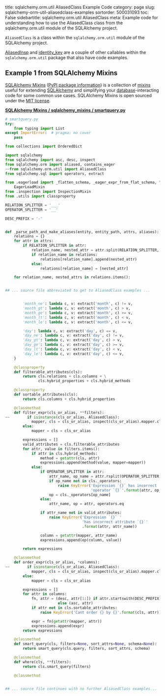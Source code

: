 title: sqlalchemy.orm.util AliasedClass Example Code
category: page
slug: sqlalchemy-orm-util-aliasedclass-examples
sortorder: 500031093
toc: False
sidebartitle: sqlalchemy.orm.util AliasedClass
meta: Example code for understanding how to use the AliasedClass class from the sqlalchemy.orm.util module of the SQLAlchemy project.


`AliasedClass` is a class within the `sqlalchemy.orm.util` module of the SQLAlchemy project.

<a href="/sqlalchemy-orm-util-aliasedinsp-examples.html">AliasedInsp</a>
and
<a href="/sqlalchemy-orm-util-identity-key-examples.html">identity_key</a>
are a couple of other callables within the `sqlalchemy.orm.util` package that also have code examples.

## Example 1 from SQLAlchemy Mixins
[SQLAlchemy Mixins](https://github.com/absent1706/sqlalchemy-mixins)
([PyPI package information](https://pypi.org/project/sqlalchemy-mixins/))
is a collection of
[mixins](https://stackoverflow.com/questions/533631/what-is-a-mixin-and-why-are-they-useful)
useful for extending [SQLAlchemy](/sqlalchemy.html) and simplifying
your [database](/databases.html)-interacting code for some common
use cases. SQLAlchemy Mixins is open sourced under the
[MIT license](https://github.com/absent1706/sqlalchemy-mixins/blob/master/LICENSE.txt).

[**SQLAlchemy Mixins / sqlalchemy_mixins / smartquery.py**](https://github.com/absent1706/sqlalchemy-mixins/blob/master/sqlalchemy_mixins/./smartquery.py)

```python
# smartquery.py
try:
    from typing import List
except ImportError:  # pragma: no cover
    pass

from collections import OrderedDict

import sqlalchemy
from sqlalchemy import asc, desc, inspect
from sqlalchemy.orm import aliased, contains_eager
~~from sqlalchemy.orm.util import AliasedClass
from sqlalchemy.sql import operators, extract

from .eagerload import _flatten_schema, _eager_expr_from_flat_schema, \
    EagerLoadMixin
from .inspection import InspectionMixin
from .utils import classproperty

RELATION_SPLITTER = '___'
OPERATOR_SPLITTER = '__'

DESC_PREFIX = '-'


def _parse_path_and_make_aliases(entity, entity_path, attrs, aliases):
    relations = {}
    for attr in attrs:
        if RELATION_SPLITTER in attr:
            relation_name, nested_attr = attr.split(RELATION_SPLITTER, 1)
            if relation_name in relations:
                relations[relation_name].append(nested_attr)
            else:
                relations[relation_name] = [nested_attr]

    for relation_name, nested_attrs in relations.items():


## ... source file abbreviated to get to AliasedClass examples ...


        'month_ne': lambda c, v: extract('month', c) != v,
        'month_gt': lambda c, v: extract('month', c) > v,
        'month_ge': lambda c, v: extract('month', c) >= v,
        'month_lt': lambda c, v: extract('month', c) < v,
        'month_le': lambda c, v: extract('month', c) <= v,

        'day': lambda c, v: extract('day', c) == v,
        'day_ne': lambda c, v: extract('day', c) != v,
        'day_gt': lambda c, v: extract('day', c) > v,
        'day_ge': lambda c, v: extract('day', c) >= v,
        'day_lt': lambda c, v: extract('day', c) < v,
        'day_le': lambda c, v: extract('day', c) <= v,
    }

    @classproperty
    def filterable_attributes(cls):
        return cls.relations + cls.columns + \
               cls.hybrid_properties + cls.hybrid_methods

    @classproperty
    def sortable_attributes(cls):
        return cls.columns + cls.hybrid_properties

    @classmethod
    def filter_expr(cls_or_alias, **filters):
~~        if isinstance(cls_or_alias, AliasedClass):
            mapper, cls = cls_or_alias, inspect(cls_or_alias).mapper.class_
        else:
            mapper = cls = cls_or_alias

        expressions = []
        valid_attributes = cls.filterable_attributes
        for attr, value in filters.items():
            if attr in cls.hybrid_methods:
                method = getattr(cls, attr)
                expressions.append(method(value, mapper=mapper))
            else:
                if OPERATOR_SPLITTER in attr:
                    attr_name, op_name = attr.rsplit(OPERATOR_SPLITTER, 1)
                    if op_name not in cls._operators:
                        raise KeyError('Expression `{}` has incorrect '
                                       'operator `{}`'.format(attr, op_name))
                    op = cls._operators[op_name]
                else:
                    attr_name, op = attr, operators.eq

                if attr_name not in valid_attributes:
                    raise KeyError('Expression `{}` '
                                   'has incorrect attribute `{}`'
                                   .format(attr, attr_name))

                column = getattr(mapper, attr_name)
                expressions.append(op(column, value))

        return expressions

    @classmethod
    def order_expr(cls_or_alias, *columns):
~~        if isinstance(cls_or_alias, AliasedClass):
            mapper, cls = cls_or_alias, inspect(cls_or_alias).mapper.class_
        else:
            mapper = cls = cls_or_alias

        expressions = []
        for attr in columns:
            fn, attr = (desc, attr[1:]) if attr.startswith(DESC_PREFIX) \
                        else (asc, attr)
            if attr not in cls.sortable_attributes:
                raise KeyError('Cant order {} by {}'.format(cls, attr))

            expr = fn(getattr(mapper, attr))
            expressions.append(expr)
        return expressions

    @classmethod
    def smart_query(cls, filters=None, sort_attrs=None, schema=None):
        return smart_query(cls.query, filters, sort_attrs, schema)

    @classmethod
    def where(cls, **filters):
        return cls.smart_query(filters)

    @classmethod


## ... source file continues with no further AliasedClass examples...

```

